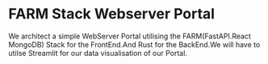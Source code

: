 # FARM Stack Webserver Portal

We architect a simple WebServer Portal utilising the FARM(FastAPI.React MongoDB) Stack for the FrontEnd.And Rust for the BackEnd.We will have to utilse Streamlit for our data visualisation of our Portal.

